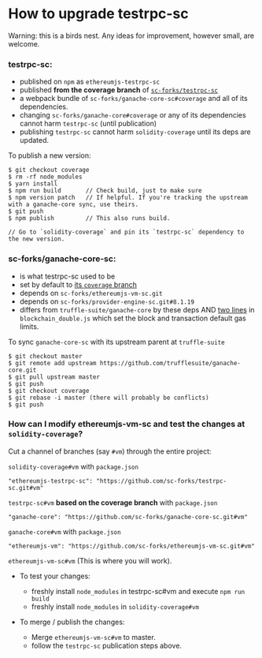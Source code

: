 # How to upgrade testrpc-sc

Warning: this is a birds nest. Any ideas for improvement, however small, are welcome. 

### testrpc-sc:
+ published on `npm` as `ethereumjs-testrpc-sc`
+ published **from the coverage branch** of [`sc-forks/testrpc-sc`](https://github.com/sc-forks/testrpc-sc/tree/coverage)
+ a webpack bundle of `sc-forks/ganache-core-sc#coverage` and all of its dependencies.
+ changing `sc-forks/ganache-core#coverage` or any of its dependencies cannot harm `testrpc-sc` (until publication)
+ publishing `testrpc-sc` cannot harm `solidity-coverage` until its deps are updated.

To publish a new version:

```
$ git checkout coverage
$ rm -rf node_modules
$ yarn install
$ npm run build       // Check build, just to make sure
$ npm version patch   // If helpful. If you're tracking the upstream with a ganache-core sync, use theirs.
$ git push
$ npm publish         // This also runs build.  

// Go to `solidity-coverage` and pin its `testrpc-sc` dependency to the new version. 
```
### sc-forks/ganache-core-sc:
+ is what testrpc-sc used to be
+ set by default to [its `coverage` branch](https://github.com/sc-forks/ganache-core-sc)
+ depends on `sc-forks/ethereumjs-vm-sc.git`
+ depends on `sc-forks/provider-engine-sc.git#8.1.19` 
+ differs from `truffle-suite/ganache-core` by these deps AND 
  [two lines](https://github.com/sc-forks/ganache-core/blob/ae31080cdc581fef416a1c68cbe28ff71b6fb7c9/lib/blockchain_double.js#L36-L37) 
  in `blockchain_double.js` which set the block and transaction default gas limits.

To sync `ganache-core-sc` with its upstream parent at `truffle-suite`
```
$ git checkout master
$ git remote add upstream https://github.com/trufflesuite/ganache-core.git
$ git pull upstream master
$ git push
$ git checkout coverage 
$ git rebase -i master (there will probably be conflicts)
$ git push
```

### How can I modify ethereumjs-vm-sc and test the changes at `solidity-coverage`?

Cut a channel of branches (say `#vm`) through the entire project:

`solidity-coverage#vm` with `package.json`
```
"ethereumjs-testrpc-sc": "https://github.com/sc-forks/testrpc-sc.git#vm"
```

`testrpc-sc#vm` **based on the coverage branch** with `package.json`
```
"ganache-core": "https://github.com/sc-forks/ganache-core-sc.git#vm"
```

`ganache-core#vm` with `package.json`
```
"ethereumjs-vm": "https://github.com/sc-forks/ethereumjs-vm-sc.git#vm"
```

`ethereumjs-vm-sc#vm` (This is where you will work).

+ To test your changes: 
  + freshly install `node_modules` in testrpc-sc#vm and execute `npm run build` 
  + freshly install `node_modules` in `solidity-coverage#vm`


+ To merge / publish the changes:
  + Merge `ethereumjs-vm-sc#vm` to master.
  + follow the `testrpc-sc` publication steps above.










